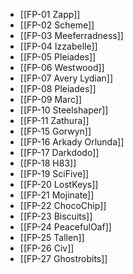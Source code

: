 - [[FP-01 Zapp]]
- [[FP-02 Scheme]]
- [[FP-03 Meeferradness]]
- [[FP-04 Izzabelle]]
- [[FP-05 Pleiades]]
- [[FP-06 Westwood]]
- [[FP-07 Avery Lydian]]
- [[FP-08 Pleiades]]
- [[FP-09 Marc]]
- [[FP-10 Steelshaper]]
- [[FP-11 Zathura]]
- [[FP-15 Gorwyn]]
- [[FP-16 Arkady Orlunda]]
- [[FP-17 Darkdodo]]
- [[FP-18 H83]]
- [[FP-19 SciFive]]
- [[FP-20 LostKeys]]
- [[FP-21 Mojinate]]
- [[FP-22 ChocoChip]]
- [[FP-23 Biscuits]]
- [[FP-24 PeacefulOaf]]
- [[FP-25 Tallen]]
- [[FP-26 Civ]]
- [[FP-27 Ghostrobits]]